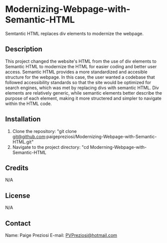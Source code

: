 # Modernizing-Webpage-with-Semantic-HTML

Semtantic HTML replaces div elements to modernize the webpage.

## Description

This project changed the website's HTML from the use of div elements to Semantic HTML to modernize the HTML for easier coding and better user access. Semantic HTML provides a more standardized and accesible structure for the webpage. In this case, the user wanted a codebase that followed accessibility standards so that the site would be optimized for search engines, which was met by replacing divs with semantic HTML. Div elements are relatively generic, while semantic elements better describe the purpose of each element, making it more structered and simpler to navigate within the HTML code. 

## Installation

1. Clone the repository: "git clone git@github.com:paigepreziosi/Modernizing-Webpage-with-Semantic-HTML.git"
2. Navigate to the project directory: "cd Moderning-Webpage-with-Semantic-HTML

## Credits

N/A

## License

N/A

## Contact

Name: Paige Preziosi
E-mail: PVPreziosi@hotmail.com

